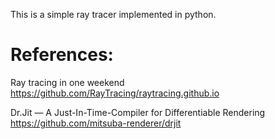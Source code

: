 This is a simple ray tracer implemented in python.

# References:
Ray tracing in one weekend
https://github.com/RayTracing/raytracing.github.io

Dr.Jit — A Just-In-Time-Compiler for Differentiable Rendering
https://github.com/mitsuba-renderer/drjit

